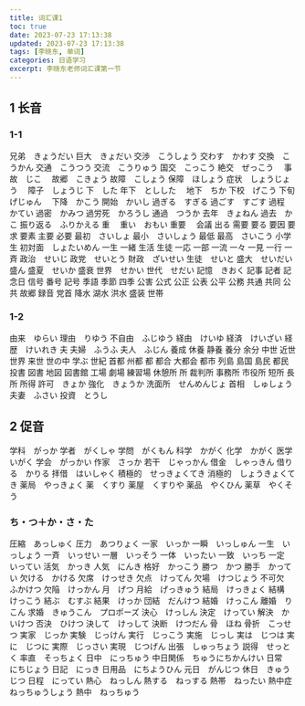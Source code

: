 ```yaml
---
title: 词汇课1
toc: true
date: 2023-07-23 17:13:38
updated: 2023-07-23 17:13:38
tags: [李晓东, 单词]
categories: 日语学习
excerpt: 李晓东老师词汇课第一节
---
```


## 1 长音

### 1-1 

兄弟　きょうだい
巨大　きょだい
交渉　こうしょう
交わす　かわす
交換　こうかん
交通　こうつう
交流　こうりゅう
国交　こっこう
絶交　ぜっこう　
事故　じこ　
故郷　こきょう
故障　こしょう
保障　ほしょう
症状　しょうじょう　
障子　しょうじ
下　した
年下　としした　
地下　ちか
下校　げこう
下旬　げじゅん　
下降　かこう
開始　かいし
過ぎる　すぎる
過ごす　すごす
過程　かてい
過密　かみつ
過労死　かろうし
通過　つうか
去年　きょねん
過去　かこ
振り返る　ふりかえる
重　
重い　おもい
重要　
会議
出る
需要
要る
要因
要求
要素
主要
必要
最初　さいしょ
最小　さいしょう
最低
最高　さいこう
小学生
初対面　しょたいめん
一生
一緒
生活
生徒
一応
一部
一流
一々
一見
一行
一斉
政治　せいじ
政党　せいとう
財政　ざいせい
生徒　せいと
盛大　せいだい
盛ん
盛夏　せいか
盛衰
世界　せかい
世代　せだい
記憶　きおく
記事
記者
記念日
信号
番号
記号
季語
季節
四季
公害
公式
公正
公表
公平
公務
共通
共同
公共
故郷
録音
党首
降水
湖水
洪水
盛装
世帯

### 1-2
由来　ゆらい
理由　りゆう
不自由　ふじゆう
経由　けいゆ
経済　けいざい
経歴　けいれき
夫
夫婦　ふうふ
夫人　ふじん
養成
休養
静養
養分
余分
中世
近世
世界
来世
世の中
学ぶ
世紀
首都
州都
都
都合
大都会
都市
列島
島国
島民
都民
投書
図書
地図
図書館
工場
劇場
練習場
休憩所
所
裁判所
事務所
市役所
短所
長所
所得
許可　きょか
強化　きょうか
洗面所　せんめんじょ
首相　しゅしょう
夫妻　ふさい
投資　とうし

## 2 促音
学科　がっか
学者　がくしゃ
学問　がくもん
科学　かがく
化学　かがく
医学　いがく
学会　がっかい
作家　さっか
若干　じゃっかん
借金　しゃっきん
借りる　かりる
拝借　はいしゃく
積極的　せっきょくてき
消極的　しょうきょくてき
薬局　やっきょく
薬　くすり
薬屋　くすりや
薬品　やくひん
薬草　やくそう

### ち・つ＋か・さ・た
圧縮　あっしゅく
圧力　あつりょく
一家　いっか
一瞬　いっしゅん
一生　いっしょう
一斉　いっせい
一層　いっそう
一体　いったい
一致　いっち
一定　いってい
活気　かっき
人気　にんき
格好　かっこう
勝つ　かつ
勝手　かってい
欠ける　かける
欠席　けっせき
欠点　けってん
欠場　けつじょう
不可欠　ふかけつ
欠陥　けっかん
月　げつ
月給　げっきゅう
結局　けっきょく
結構　けっこう
結ぶ　むすぶ
結果　けっか
団結　だんけつ
結婚　けっこん
離婚　りこん
求婚　きゅうこん　プロポーズ
決心　けっしん
決定　けってい
解決　かいけつ
否決　ひけつ
決して　けっして
決断　けつだん
骨　ほね
骨折　こっせつ
実家　じっか
実験　じっけん
実行　じっこう
実施　じっし
実は　じつは
実に　じつに
実際　じっさい
実現　じつげん
出張　しゅっちょう
説得　せっとく
率直　そっちょく
日中　にっちゅう
中日関係　ちゅうにちかんけい
日常　にちじょう
日記　にっき
日用品　にちようひん
元日　がんじつ
休日　きゅうじつ
日程　にってい
熱心　ねっしん
熱する　ねっする
熱帯　ねったい
熱中症　ねっちゅうしょう
熱中　ねっちゅう
